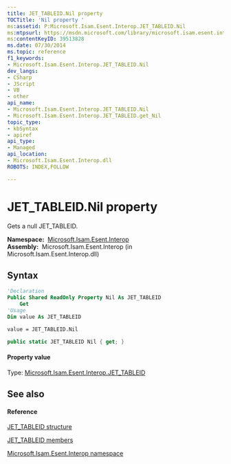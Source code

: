 ```yaml
---
title: JET_TABLEID.Nil property 
TOCTitle: 'Nil property '
ms:assetid: P:Microsoft.Isam.Esent.Interop.JET_TABLEID.Nil
ms:mtpsurl: https://msdn.microsoft.com/library/microsoft.isam.esent.interop.jet_tableid.nil(v=EXCHG.10)
ms:contentKeyID: 39513828
ms.date: 07/30/2014
ms.topic: reference
f1_keywords:
- Microsoft.Isam.Esent.Interop.JET_TABLEID.Nil
dev_langs:
- CSharp
- JScript
- VB
- other
api_name: 
- Microsoft.Isam.Esent.Interop.JET_TABLEID.Nil
- Microsoft.Isam.Esent.Interop.JET_TABLEID.get_Nil
topic_type: 
- kbSyntax
- apiref
api_type: 
- Managed
api_location: 
- Microsoft.Isam.Esent.Interop.dll
ROBOTS: INDEX,FOLLOW

---
```


# JET_TABLEID.Nil property

Gets a null JET_TABLEID.

**Namespace:**  [Microsoft.Isam.Esent.Interop](hh596136\(v=exchg.10\).md)  
**Assembly:**  Microsoft.Isam.Esent.Interop (in Microsoft.Isam.Esent.Interop.dll)

## Syntax

``` vb
'Declaration
Public Shared ReadOnly Property Nil As JET_TABLEID
    Get
'Usage
Dim value As JET_TABLEID

value = JET_TABLEID.Nil
```

``` csharp
public static JET_TABLEID Nil { get; }
```

#### Property value

Type: [Microsoft.Isam.Esent.Interop.JET_TABLEID](hh566310\(v=exchg.10\).md)  

## See also

#### Reference

[JET_TABLEID structure](hh566310\(v=exchg.10\).md)

[JET_TABLEID members](hh596310\(v=exchg.10\).md)

[Microsoft.Isam.Esent.Interop namespace](hh596136\(v=exchg.10\).md)


